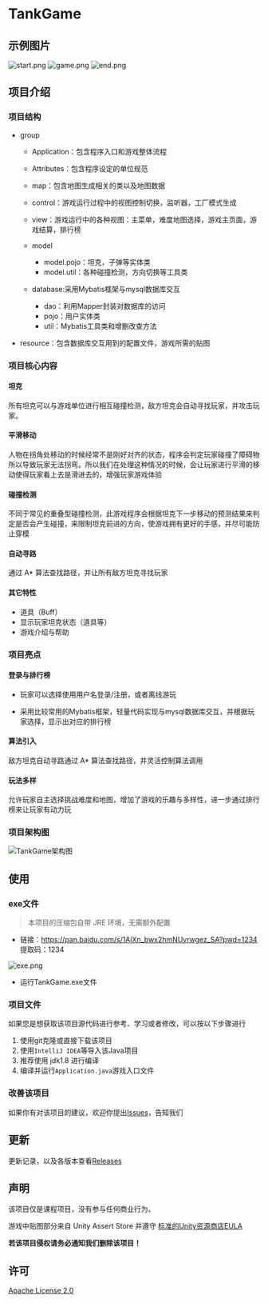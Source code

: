 # TankGame

## 示例图片

![start.png](src/main/resources/img/start.png)
![game.png](src/main/resources/img/game.png)
![end.png](src/main/resources/img/end.png)
## 项目介绍

### 项目结构

- group

  - Application：包含程序入口和游戏整体流程			

  - Attributes：包含程序设定的单位规范

  - map：包含地图生成相关的类以及地图数据

  - control：游戏运行过程中的视图控制切换，监听器，工厂模式生成
  - view：游戏运行中的各种视图：主菜单，难度地图选择，游戏主页面，游戏结算，排行榜

  - model		
    - model.pojo：坦克，子弹等实体类
    - model.util：各种碰撞检测，方向切换等工具类

  - database:采用Mybatis框架与mysql数据库交互
    - dao：利用Mapper封装对数据库的访问
    - pojo：用户实体类
    - util：Mybatis工具类和增删改查方法

- resource：包含数据库交互用到的配置文件，游戏所需的贴图

### 项目核心内容

#### 坦克

所有坦克可以与游戏单位进行相互碰撞检测，敌方坦克会自动寻找玩家，并攻击玩家。

#### 平滑移动

人物在拐角处移动的时候经常不是刚好对齐的状态，程序会判定玩家碰撞了障碍物所以导致玩家无法拐弯。所以我们在处理这种情况的时候，会让玩家进行平滑的移动使得玩家看上去是滑进去的，增强玩家游戏体验

#### 碰撞检测

不同于常见的重叠型碰撞检测，此游戏程序会根据坦克下一步移动的预测结果来判定是否会产生碰撞，来限制坦克前进的方向，使游戏拥有更好的手感，并尽可能防止穿模

#### 自动寻路

通过 A* 算法查找路径，并让所有敌方坦克寻找玩家

#### 其它特性

-  道具（Buff）
-  显示玩家坦克状态（道具等）
-  游戏介绍与帮助

### 项目亮点

#### 登录与排行榜

- 玩家可以选择使用用户名登录/注册，或者离线游玩

- 采用比较常用的Mybatis框架，轻量代码实现与mysql数据库交互，并根据玩家选择，显示出对应的排行榜

#### 算法引入

敌方坦克自动寻路通过 A* 算法查找路径，并灵活控制算法调用

#### 玩法多样

允许玩家自主选择挑战难度和地图，增加了游戏的乐趣与多样性，进一步通过排行榜来让玩家有动力玩

### 项目架构图

![TankGame架构图](src/main/resources/img/TankGame架构图.png)

## 使用

### exe文件

>  本项目的压缩包自带 JRE 环境，无需额外配置

- 链接：https://pan.baidu.com/s/1AjXn_bwx2hmNUvrwgez_SA?pwd=1234
  提取码：1234

![exe.png](src/main/resources/img/exe.png)
- 运行TankGame.exe文件

### 项目文件

如果您是想获取该项目源代码进行参考、学习或者修改，可以按以下步骤进行

1. 使用git克隆或直接下载该项目
2. 使用`IntelliJ IDEA`等导入该Java项目
3. 推荐使用 jdk1.8 进行编译
4. 编译并运行`Application.java`游戏入口文件

### 改善该项目

如果你有对该项目的建议，欢迎你提出[Issues](https://github.com/Simonnop/TankGame/issues)，告知我们

## 更新

更新记录，以及各版本查看[Releases](https://github.com/Simonnop/TankGame/releases)

## 声明

该项目仅是课程项目，没有参与任何商业行为。

游戏中贴图部分来自 Unity Assert Store 并遵守 [标准的Unity资源商店EULA](https://unity3d.com/legal/as_terms)

**若该项目侵权请务必通知我们删除该项目！**

## 许可

[Apache License 2.0](https://github.com/Simonnop/TankGame/blob/main/LICENSE)
